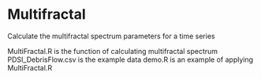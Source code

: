 # Multifractal
Calculate the multifractal spectrum parameters for a time series

MultiFractal.R is the function of calculating multifractal spectrum
PDSI_DebrisFlow.csv is the example data
demo.R is an example of applying MultiFractal.R
